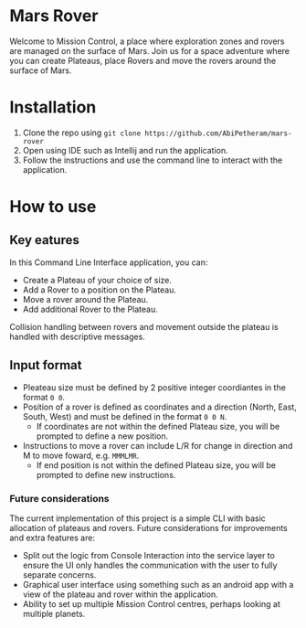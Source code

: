 # Mars Rover

Welcome to Mission Control, a place where exploration zones and rovers are managed on the surface of Mars. Join us for a space adventure where you can create Plateaus, place Rovers and move the rovers around the surface of Mars. 

# Installation

1. Clone the repo using `git clone https://github.com/AbiPetheram/mars-rover`
2. Open using IDE such as Intellij and run the application.
3. Follow the instructions and use the command line to interact with the application. 


# How to use

## Key eatures

In this Command Line Interface application, you can:

* Create a Plateau of your choice of size.
* Add a Rover to a position on the Plateau.
* Move a rover around the Plateau.
* Add additional Rover to the Plateau.

Collision handling between rovers and movement outside the plateau is handled with descriptive messages.

## Input format

* Pleateau size must be defined by 2 positive integer coordiantes in the format `0 0`.
* Position of a rover is defined as coordinates and a direction (North, East, South, West) and must be defined in the format `0 0 N`.
    * If coordinates are not within the defined Plateau size, you will be prompted to define a new position.
* Instructions to move a rover can include L/R for change in direction and M to move foward, e.g. `MMMLMR`.
    * If end position is not within the defined Plateau size, you will be prompted to define new instructions.
 
### Future considerations

The current implementation of this project is a simple CLI with basic allocation of plateaus and rovers. Future considerations for improvements and extra features are:
* Split out the logic from Console Interaction into the service layer to ensure the UI only handles the communication with the user to fully separate concerns.
* Graphical user interface using something such as an android app with a view of the plateau and rover within the application.
* Ability to set up multiple Mission Control centres, perhaps looking at multiple planets. 
